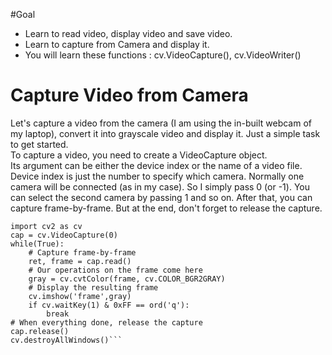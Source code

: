 #Goal
+ Learn to read video, display video and save video.
+ Learn to capture from Camera and display it.
+ You will learn these functions : cv.VideoCapture(), cv.VideoWriter()
# Capture Video from Camera
 Let's capture a video from the camera (I am using the in-built webcam of my laptop), convert it into grayscale video and display it. Just a simple task to get started.<br>
 To capture a video, you need to create a VideoCapture object.<br>
 Its argument can be either the device index or the name of a video file.<br>
Device index is just the number to specify which camera. Normally one camera will be connected (as in my case). So I simply pass 0 (or -1). You can select the second camera by passing 1 and so on. After that, you can capture frame-by-frame. But at the end, don't forget to release the capture.
```import numpy as np
import cv2 as cv
cap = cv.VideoCapture(0)
while(True):
    # Capture frame-by-frame
    ret, frame = cap.read()
    # Our operations on the frame come here
    gray = cv.cvtColor(frame, cv.COLOR_BGR2GRAY)
    # Display the resulting frame
    cv.imshow('frame',gray)
    if cv.waitKey(1) & 0xFF == ord('q'):
        break
# When everything done, release the capture
cap.release()
cv.destroyAllWindows()```
